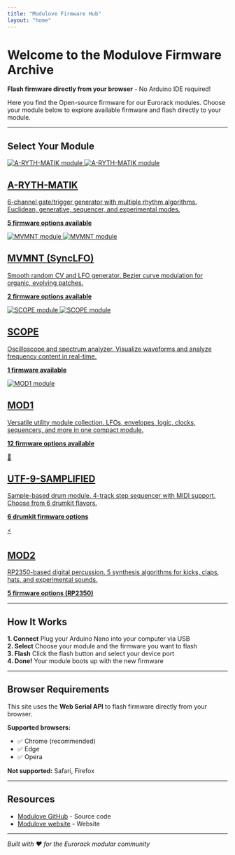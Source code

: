 ```yaml
---
title: "Modulove Firmware Hub"
layout: "home"
---
```


# Welcome to the Modulove Firmware Archive

**Flash firmware directly from your browser** - No Arduino IDE required!

Here you find the Open-source firmware for our Eurorack modules. Choose your module below to explore available firmware and flash directly to your module.

---

## Select Your Module

<div class="module-cards">
  <a href="/arythmatik" class="module-card">
    <div class="module-card-image-container">
      <img src="/images/arythmatik/A-RYTH-MATIK@2x.webp" alt="A-RYTH-MATIK module" class="module-card-image module-card-image-default">
      <img src="/images/arythmatik/A-RYTH-MATIK-W@2x.webp" alt="A-RYTH-MATIK module" class="module-card-image module-card-image-hover">
    </div>
    <h2>A-RYTH-MATIK</h2>
    <p>6-channel gate/trigger generator with multiple rhythm algorithms. Euclidean, generative, sequencer, and experimental modes.</p>
    <p><strong>5 firmware options available</strong></p>
  </a>

  <a href="/mvmnt" class="module-card">
    <div class="module-card-image-container">
      <img src="/images/mvmnt/MVMNT@2x.webp" alt="MVMNT module" class="module-card-image module-card-image-default">
      <img src="/images/mvmnt/MVMNT-W@2x.webp" alt="MVMNT module" class="module-card-image module-card-image-hover">
    </div>
    <h2>MVMNT (SyncLFO)</h2>
    <p>Smooth random CV and LFO generator. Bezier curve modulation for organic, evolving patches.</p>
    <p><strong>2 firmware options available</strong></p>
  </a>

  <a href="/scope" class="module-card">
    <div class="module-card-image-container">
      <img src="/images/scope/SCOPE@2x.webp" alt="SCOPE module" class="module-card-image module-card-image-default">
      <img src="/images/scope/SCOPE-W@2x.webp" alt="SCOPE module" class="module-card-image module-card-image-hover">
    </div>
    <h2>SCOPE</h2>
    <p>Oscilloscope and spectrum analyzer. Visualize waveforms and analyze frequency content in real-time.</p>
    <p><strong>1 firmware available</strong></p>
  </a>

  <a href="/mod1" class="module-card">
    <div class="module-card-image-container">
      <img src="/images/mod1/MDL_HAGIWO-MOD1__3LFO.jpg" alt="MOD1 module" class="module-card-image module-card-image-single">
    </div>
    <h2>MOD1</h2>
    <p>Versatile utility module collection. LFOs, envelopes, logic, clocks, sequencers, and more in one compact module.</p>
    <p><strong>12 firmware options available</strong></p>
  </a>

  <a href="/utf9" class="module-card">
    <div class="module-image">🥁</div>
    <h2>UTF-9-SAMPLIFIED</h2>
    <p>Sample-based drum module. 4-track step sequencer with MIDI support. Choose from 6 drumkit flavors.</p>
    <p><strong>6 drumkit firmware options</strong></p>
  </a>

  <a href="/mod2" class="module-card">
    <div class="module-image">⚡</div>
    <h2>MOD2</h2>
    <p>RP2350-based digital percussion. 5 synthesis algorithms for kicks, claps, hats, and experimental sounds.</p>
    <p><strong>5 firmware options (RP2350)</strong></p>
  </a>
</div>

---

## How It Works

<div class="features">
  <div class="feature">
    <strong>1. Connect</strong>
    Plug your Arduino Nano into your computer via USB
  </div>
  <div class="feature">
    <strong>2. Select</strong>
    Choose your module and the firmware you want to flash
  </div>
  <div class="feature">
    <strong>3. Flash</strong>
    Click the flash button and select your device port
  </div>
  <div class="feature">
    <strong>4. Done!</strong>
    Your module boots up with the new firmware
  </div>
</div>

---

## Browser Requirements

This site uses the **Web Serial API** to flash firmware directly from your browser.

**Supported browsers:**
- ✅ Chrome (recommended)
- ✅ Edge
- ✅ Opera

**Not supported:** Safari, Firefox

---

## Resources

- [Modulove GitHub](https://github.com/modulove/) - Source code
- [Modulove website](https://modulove.io) - Website

---

*Built with ❤️ for the Eurorack modular community*
